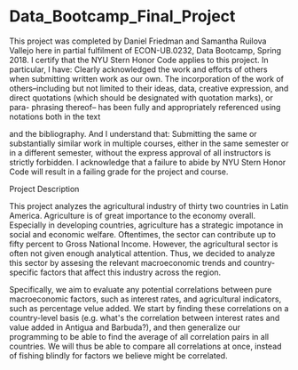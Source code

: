 # Data_Bootcamp_Final_Project

This project was completed by Daniel Friedman and Samantha Ruilova Vallejo here in partial fulfilment of 
ECON-UB.0232, Data Bootcamp, Spring 2018. I certify that the NYU Stern Honor Code applies to this project.
In particular, I have:
Clearly acknowledged the work and efforts of others when submitting written work as our own.
The incorporation of the work of others–including but not limited to their ideas, data, creative
expression, and direct quotations (which should be designated with quotation marks), or para-
phrasing thereof– has been fully and appropriately referenced using notations both in the text

and the bibliography.
And I understand that:
Submitting the same or substantially similar work in multiple courses, either in the same semester
or in a different semester, without the express approval of all instructors is strictly forbidden.
I acknowledge that a failure to abide by NYU Stern Honor Code will result in a failing grade for
the project and course.

Project Description

This project analyzes the agricultural industry of thirty two countries in Latin America. Agriculture is of great importance to the economy overall. Especially in developing countries, agriculture has a strategic impotance in social and economic welfare. Oftentimes, the sector can contribute up to fifty percent to Gross National Income. However, the agricultural sector is often not given enough analytical attention. Thus, we decided to analyze this sector by assesing the relevant macroeconomic trends and country-specific factors that affect this industry across the region.

Specifically, we aim to evaluate any potential correlations between pure macroeconomic factors, such as interest rates, and agricultural indicators, such as percentage velue added. We start by finding these correlations on a country-level basis (e.g. what's the correlation between interest rates and value added in Antigua and Barbuda?), and then generalize our programming to be able to find the average of all correlation pairs in all countries. We will thus be able to compare all correlations at once, instead of fishing blindly for factors we believe might be correlated.
